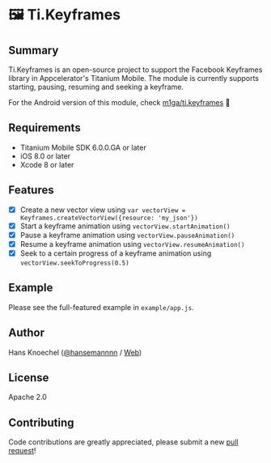 # 🖼 Ti.Keyframes

 Summary
---------------
Ti.Keyframes is an open-source project to support the Facebook Keyframes library in Appcelerator's 
Titanium Mobile. The module is currently supports starting, pausing, resuming and seeking a keyframe.

For the Android version of this module, check [m1ga/ti.keyframes](https://github.com/m1ga/ti.keyframes) :rocket:

Requirements
---------------
- Titanium Mobile SDK 6.0.0.GA or later
- iOS 8.0 or later
- Xcode 8 or later

Features
---------------
- [x] Create a new vector view using `var vectorView = Keyframes.createVectorView({resource: 'my_json'})`
- [x] Start a keyframe animation using `vectorView.startAnimation()`
- [x] Pause a keyframe animation using `vectorView.pauseAnimation()`
- [x] Resume a keyframe animation using `vectorView.resumeAnimation()`
- [x] Seek to a certain progress of a keyframe animation using `vectorView.seekToProgress(0.5)`

Example
---------------
Please see the full-featured example in `example/app.js`.

Author
---------------
Hans Knoechel ([@hansemannnn](https://twitter.com/hansemannnn) / [Web](http://hans-knoechel.de))

License
---------------
Apache 2.0

Contributing
---------------
Code contributions are greatly appreciated, please submit a new [pull request](https://github.com/hansemannn/ti.keyframes/pull/new/master)!
